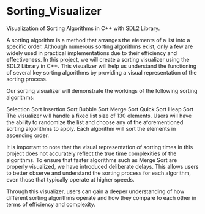 # Sorting_Visualizer
Visualization of Sorting Algorithms in C++ with SDL2 Library.

A sorting algorithm is a method that arranges the elements of a list into a specific order. Although numerous sorting algorithms exist, only a few are widely used in practical implementations due to their efficiency and effectiveness. In this project, we will create a sorting visualizer using the SDL2 Library in C++. This visualizer will help us understand the functioning of several key sorting algorithms by providing a visual representation of the sorting process.

Our sorting visualizer will demonstrate the workings of the following sorting algorithms:

Selection Sort
Insertion Sort
Bubble Sort
Merge Sort
Quick Sort
Heap Sort
The visualizer will handle a fixed list size of 130 elements. Users will have the ability to randomize the list and choose any of the aforementioned sorting algorithms to apply. Each algorithm will sort the elements in ascending order.

It is important to note that the visual representation of sorting times in this project does not accurately reflect the true time complexities of the algorithms. To ensure that faster algorithms such as Merge Sort are properly visualized, we have introduced deliberate delays. This allows users to better observe and understand the sorting process for each algorithm, even those that typically operate at higher speeds.

Through this visualizer, users can gain a deeper understanding of how different sorting algorithms operate and how they compare to each other in terms of efficiency and complexity.







